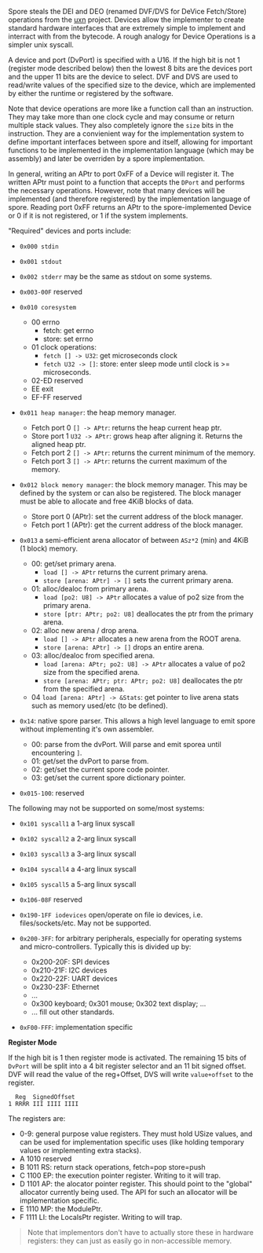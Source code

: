 
Spore steals the DEI and DEO (renamed DVF/DVS for DeVice Fetch/Store) operations
from the [uxn](https://wiki.xxiivv.com/site/uxn.html) project. Devices allow
the implementer to create standard hardware interfaces that are extremely
simple to implement and interract with from the bytecode. A rough analogy for
Device Operations is a simpler unix syscall.

A device and port (DvPort) is specified with a U16. If the high bit is not 1
(register mode described below) then the lowest 8 bits are the devices port
and the upper 11 bits are the device to select. DVF and DVS are used to
read/write values of the specified size to the device, which are implemented
by either the runtime or registered by the software.

Note that device operations are more like a function call than an instruction.
They may take more than one clock cycle and may consume or return multiple
stack values. They also completely ignore the `size` bits in the instruction.
They are a convienient way for the implementation system to define important
interfaces between spore and itself, allowing for important functions to be
implemented in the implementation language (which may be assembly) and later be
overriden by a spore implementation.

In general, writing an APtr to port 0xFF of a Device will register it. The
written APtr must point to a function that accepts the `DPort` and performs
the necessary operations. However, note that many devices will be implemented
(and therefore registered) by the implementation language of spore. Reading port
0xFF returns an APtr to the spore-implemented Device or 0 if it is not registered,
or 1 if the system implements.

"Required" devices and ports include:
- `0x000 stdin`
- `0x001 stdout`
- `0x002 stderr` may be the same as stdout on some systems.
- `0x003-00F` reserved
- `0x010 coresystem`
  - 00 errno
    - fetch: get errno
    - store: set errno
  - 01 clock operations:
    - `fetch [] -> U32`: get microseconds clock
    - `fetch U32 -> []`: store: enter sleep mode until clock is >=
      microseconds.
  - 02-ED reserved
  - EE exit
  - EF-FF reserved

- `0x011 heap manager`: the heap memory manager.
  - Fetch port 0 `[] -> APtr`: returns the heap current heap ptr.
  - Store port 1 `U32 -> APtr`: grows heap after aligning it. Returns the
    aligned heap ptr.
  - Fetch port 2 `[] -> APtr`: returns the current minimum of the memory.
  - Fetch port 3 `[] -> APtr`: returns the current maximum of the memory.
- `0x012 block memory manager`: the block memory manager. This may
  be defined by the system or can also be registered. The block manager
  must be able to allocate and free 4KiB blocks of data.
  - Store port 0 (APtr): set the current address of the block manager.
  - Fetch port 1 (APtr): get the current address of the block manager.

- `0x013` a semi-efficient arena allocator of between `ASz*2` (min) and 4KiB (1 block) memory.
  - 00: get/set primary arena.
    - `load [] -> APtr` returns the current primary arena.
    - `store [arena: APtr] -> []` sets the current primary arena.
  - 01: alloc/dealoc from primary arena.
    - `load [po2: U8] -> APtr` allocates a value of po2 size from the primary arena.
    - `store [ptr: APtr; po2: U8]` deallocates the ptr from the primary arena.
  - 02: alloc new arena / drop arena.
    - `load [] -> APtr` allocates a new arena from the ROOT arena.
    - `store [arena: APtr] -> []` drops an entire arena.
  - 03: alloc/dealoc from specified arena.
    - `load [arena: APtr; po2: U8] -> APtr` allocates a value of po2 size from the specified arena.
    - `store [arena: APtr; ptr: APtr; po2: U8]` deallocates the ptr from the specified arena.
  - 04 `load [arena: APtr] -> &Stats`: get pointer to live arena stats such as
    memory used/etc (to be defined).

- `0x14`: native spore parser. This allows a high level language to emit spore
  without implementing it's own assembler.
  - 00: parse from the dvPort. Will parse and emit sporea until encountering `]`.
  - 01: get/set the dvPort to parse from.
  - 02: get/set the current spore code pointer.
  - 03: get/set the current spore dictionary pointer.

- `0x015-100`: reserved

The following may not be supported on some/most systems:
- `0x101 syscall1` a 1-arg linux syscall
- `0x102 syscall2` a 2-arg linux syscall
- `0x103 syscall3` a 3-arg linux syscall
- `0x104 syscall4` a 4-arg linux syscall
- `0x105 syscall5` a 5-arg linux syscall
- `0x106-08F` reserved
- `0x190-1FF iodevices` open/operate on file io devices, i.e.
  files/sockets/etc. May not be supported.

- `0x200-3FF`: for arbitrary peripherals, especially for operating systems and
  micro-controllers. Typically this is divided up by:
  - 0x200-20F: SPI devices
  - 0x210-21F: I2C devices
  - 0x220-22F: UART devices
  - 0x230-23F: Ethernet
  - ...
  - 0x300 keyboard; 0x301 mouse; 0x302 text display; ...
  - ... fill out other standards.
- `0xF00-FFF`: implementation specific


**Register Mode**

If the high bit is 1 then register mode is activated.  The remaining 15 bits of
`DvPort` will be split into a 4 bit register selector and an 11 bit signed
offset. DVF will read the value of the reg+Offset, DVS will write
`value+offset` to the register.

```
  Reg  SignedOffset
1 RRRR III IIII IIII
```

The registers are:
- 0-9: general purpose value registers. They must hold USize values, and can be
  used for implementation specific uses (like holding temporary values or
  implementing extra stacks).
- A 1010 reserved
- B 1011 RS: return stack operations, fetch=pop store=push
- C 1100 EP: the execution pointer register. Writing to it will trap.
- D 1101 AP: the alocator pointer register. This should point to the "global"
  allocator currently being used. The API for such an allocator will be
  implementation specific.
- E 1110 MP: the ModulePtr.
- F 1111 LI: the LocalsPtr register. Writing to will trap.

> Note that implementors don't have to actually store these in hardware
> registers: they can just as easily go in non-accessible memory.
